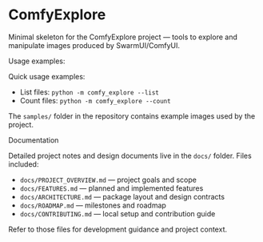# ComfyExplore

Minimal skeleton for the ComfyExplore project — tools to explore and manipulate images produced by SwarmUI/ComfyUI.

Usage examples:

Quick usage examples:

- List files: `python -m comfy_explore --list`
- Count files: `python -m comfy_explore --count`

The `samples/` folder in the repository contains example images used by the project.

Documentation

Detailed project notes and design documents live in the `docs/` folder. Files included:

- `docs/PROJECT_OVERVIEW.md` — project goals and scope
- `docs/FEATURES.md` — planned and implemented features
- `docs/ARCHITECTURE.md` — package layout and design contracts
- `docs/ROADMAP.md` — milestones and roadmap
- `docs/CONTRIBUTING.md` — local setup and contribution guide

Refer to those files for development guidance and project context.
